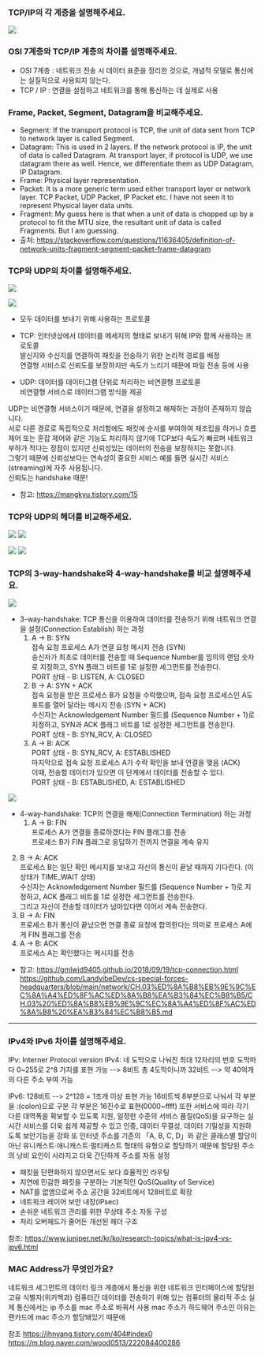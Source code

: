 ### TCP/IP의 각 계층을 설명해주세요.

![](https://s3.us-west-2.amazonaws.com/secure.notion-static.com/e67b80aa-262c-45ab-ba2d-56d1b78bcf23/Untitled.png?X-Amz-Algorithm=AWS4-HMAC-SHA256&X-Amz-Credential=AKIAT73L2G45O3KS52Y5%2F20210920%2Fus-west-2%2Fs3%2Faws4_request&X-Amz-Date=20210920T163153Z&X-Amz-Expires=86400&X-Amz-Signature=5d7b149dc161b379c8a0844efa4a46fc1d8f6f99726c5a0bc9b0f74f411e2380&X-Amz-SignedHeaders=host&response-content-disposition=filename%20%3D%22Untitled.png%22)

### OSI 7계층와 TCP/IP 계층의 차이를 설명해주세요.

- OSI 7계층 : 네트워크 전송 시 데이터 표준을 정리한 것으로, 개념적 모델로 통신에는 실질적으로 사용되지 않는다.
- TCP / IP : 연결을 설정하고 네트워크를 통해 통신하는 데 실제로 사용

### Frame, Packet, Segment, Datagram을 비교해주세요.

- Segment: If the transport protocol is TCP, the unit of data sent from TCP to network layer is called Segment.
- Datagram: This is used in 2 layers. If the network protocol is IP, the unit of data is called Datagram. At transport layer, if protocol is UDP, we use datagram there as well. Hence, we differentiate them as UDP Datagram, IP Datagram.
- Frame: Physical layer representation.
- Packet: It is a more generic term used either transport layer or network layer. TCP Packet, UDP Packet, IP Packet etc. I have not seen it to represent Physical layer data units.
- Fragment: My guess here is that when a unit of data is chopped up by a protocol to fit the MTU size, the resultant unit of data is called Fragments. But I am guessing.
- 출처: https://stackoverflow.com/questions/11636405/definition-of-network-units-fragment-segment-packet-frame-datagram

### TCP와 UDP의 차이를 설명해주세요.

![](https://media.vlpt.us/images/taehee-kim-dev/post/409b58b9-2d04-4cb3-bfd4-d76f8472ec99/TCP,UDP%20%EC%B0%A8%EC%9D%B4%EC%A0%90.png?w=768)

![](https://images.velog.io/images/hanlyang0522/post/e5316b8e-c00b-4aed-9e97-dcc4fd95c55d/image.png)

- 모두 데이터를 보내기 위해 사용하는 프로토콜
- TCP: 인터넷상에서 데이터를 메세지의 형태로 보내기 위해 IP와 함께 사용하는 프로토콜  
  발신지와 수신지를 연결하여 패킷을 전송하기 위한 논리적 경로를 배정  
  연결형 서비스로 신뢰도를 보장하지만 속도가 느리기 때문에 파일 전송 등에 사용

- UDP: 데이터를 데이터그램 단위로 처리하는 비연결형 프로토콜  
  비연결형 서비스로 데이터그램 방식을 제공

UDP는 비연결형 서비스이기 때문에, 연결을 설정하고 해제하는 과정이 존재하지 않습니다.  
서로 다른 경로로 독립적으로 처리함에도 패킷에 순서를 부여하여 재조립을 하거나 흐름 제어 또는 혼잡 제어와 같은 기능도 처리하지 않기에 TCP보다 속도가 빠르며 네트워크 부하가 적다는 장점이 있지만 신뢰성있는 데이터의 전송을 보장하지는 못합니다.  
그렇기 때문에 신뢰성보다는 연속성이 중요한 서비스 예를 들면 실시간 서비스(streaming)에 자주 사용됩니다.  
신뢰도는 handshake 때문!

- 참고: https://mangkyu.tistory.com/15

### TCP와 UDP의 헤더를 비교해주세요.

![](https://images.velog.io/images/hanlyang0522/post/cd4fb852-68a5-4996-bb8e-9e4fa0257c85/image.png)
![](https://images.velog.io/images/hanlyang0522/post/beda12b2-8e14-4b16-82c5-ef416c632f5f/image.png)

![](https://images.velog.io/images/hanlyang0522/post/ada223e3-87d6-4c57-9791-0d94aa7d05cd/image.png)
![](https://images.velog.io/images/hanlyang0522/post/81cecbd8-f772-491b-a421-f10fc16ca710/image.png)

### TCP의 3-way-handshake와 4-way-handshake를 비교 설명해주세요.

![](https://gmlwjd9405.github.io/images/network/3-way-handshaking.png)

- 3-way-handshake: TCP 통신을 이용하여 데이터를 전송하기 위해 네트워크 연결을 설정(Connection Establish) 하는 과정
  1.  A -> B: SYN  
      접속 요청 프로세스 A가 연결 요청 메시지 전송 (SYN)  
      송신자가 최초로 데이터를 전송할 때 Sequence Number를 임의의 랜덤 숫자로 지정하고, SYN 플래그 비트를 1로 설정한 세그먼트를 전송한다.  
      PORT 상태 - B: LISTEN, A: CLOSED
  2.  B -> A: SYN + ACK  
      접속 요청을 받은 프로세스 B가 요청을 수락했으며, 접속 요청 프로세스인 A도 포트를 열어 달라는 메시지 전송 (SYN + ACK)  
      수신자는 Acknowledgement Number 필드를 (Sequence Number + 1)로 지정하고, SYN과 ACK 플래그 비트를 1로 설정한 세그먼트를 전송한다.  
      PORT 상태 - B: SYN_RCV, A: CLOSED
  3.  A -> B: ACK  
      PORT 상태 - B: SYN_RCV, A: ESTABLISHED  
      마지막으로 접속 요청 프로세스 A가 수락 확인을 보내 연결을 맺음 (ACK)  
      이때, 전송할 데이터가 있으면 이 단계에서 데이터를 전송할 수 있다.  
      PORT 상태 - B: ESTABLISHED, A: ESTABLISHED

![](https://gmlwjd9405.github.io/images/network/4-way-handshaking.png)

- 4-way-handshake: TCP의 연결을 해제(Connection Termination) 하는 과정
  1.  A -> B: FIN  
      프로세스 A가 연결을 종료하겠다는 FIN 플래그를 전송  
      프로세스 B가 FIN 플래그로 응답하기 전까지 연결을 계속 유지

2. B -> A: ACK  
   프로세스 B는 일단 확인 메시지를 보내고 자신의 통신이 끝날 때까지 기다린다. (이 상태가 TIME_WAIT 상태)  
   수신자는 Acknowledgement Number 필드를 (Sequence Number + 1)로 지정하고, ACK 플래그 비트를 1로 설정한 세그먼트를 전송한다.  
   그리고 자신이 전송할 데이터가 남아있다면 이어서 계속 전송한다.
3. B -> A: FIN  
   프로세스 B가 통신이 끝났으면 연결 종료 요청에 합의한다는 의미로 프로세스 A에게 FIN 플래그를 전송
4. A -> B: ACK  
   프로세스 A는 확인했다는 메시지를 전송

- 참고: https://gmlwjd9405.github.io/2018/09/19/tcp-connection.html  
https://github.com/LandvibeDev/cs-special-forces-headquarters/blob/main/network/CH.03%ED%8A%B8%EB%9E%9C%EC%8A%A4%ED%8F%AC%ED%8A%B8%EA%B3%84%EC%B8%B5/CH.03%20%ED%8A%B8%EB%9E%9C%EC%8A%A4%ED%8F%AC%ED%8A%B8%20%EA%B3%84%EC%B8%B5.md

---

### IPv4와 IPv6 차이를 설명해주세요.

IPv: Interner Protocol version
IPv4: 네 도막으로 나눠진 최대 12자리의 번호
도막마다 0~255로 2^8 가지를 표현 가능 --> 8비트
총 4도막이니까 32비트 --> 약 40억개의 다른 주소 부여 가능

IPv6: 128비트 --> 2^128 = 1조개 이상 표현 가능
16비트씩 8부분으로 나눠서 각 부분을 :(colon)으로 구분
각 부분은 16진수로 표현(0000~ffff)
또한 서비스에 따라 각기 다른 대역폭을 확보할 수 있도록 지원, 일정한 수준의 서비스 품질(QoS)을 요구하는 실시간 서비스를 더욱 쉽게 제공할 수 있고 인증, 데이터 무결성, 데이터 기밀성을 지원하도록 보안기능을 강화
또 인터넷 주소를 기존의 「A, B, C, D」와 같은 클래스별 할당이 아닌 유니캐스트·애니캐스트·멀티캐스트 형태의 유형으로 할당하기 때문에 할당된 주소의 낭비 요인이 사라지고 더욱 간단하게 주소를 자동 설정

- 패킷을 단편화하지 않으면서도 보다 효율적인 라우팅
- 지연에 민감한 패킷을 구분하는 기본적인 QoS(Quality of Service)
- NAT를 없앰으로써 주소 공간을 32비트에서 128비트로 확장
- 네트워크 레이어 보안 내장(IPsec)
- 손쉬운 네트워크 관리를 위한 무상태 주소 자동 구성
- 처리 오버헤드가 줄어든 개선된 헤더 구조

참조: https://www.juniper.net/kr/ko/research-topics/what-is-ipv4-vs-ipv6.html

### MAC Address가 무엇인가요?

네트워크 세그먼트의 데이터 링크 계층에서 통신을 위한 네트워크 인터페이스에 할당된 고유 식별자(위키백과)
컴퓨터간 데이터를 전송하기 위해 있는 컴퓨터의 물리적 주소
실제 통신에서는 ip 주소를 mac 주소로 바꿔서 사용
mac 주소가 하드웨어 주소인 이유는 랜카드에 mac 주소가 할당돼있기 때문에

참조
https://jhnyang.tistory.com/404#index0
https://m.blog.naver.com/wood0513/222084400286
